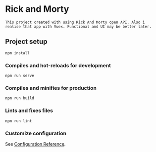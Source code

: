 # Rick and Morty

```
This project created with using Rick And Morty open API. Also i realise that app with Vuex. Functional and UI may be better later.
```

## Project setup

```
npm install
```

### Compiles and hot-reloads for development

```
npm run serve
```

### Compiles and minifies for production

```
npm run build
```

### Lints and fixes files

```
npm run lint
```

### Customize configuration

See [Configuration Reference](https://cli.vuejs.org/config/).
